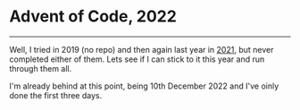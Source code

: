 # Advent of Code, 2022

---

Well, I tried in 2019 (no repo) and then again last year in [2021](https://github.com/jscooksey/AdventOfCode2021), but never completed either of them. Lets see if I can stick to it this year and run through them all.

I'm already behind at this point, being 10th December 2022 and I've oinly done the first three days.
